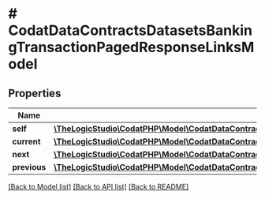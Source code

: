 # # CodatDataContractsDatasetsBankingTransactionPagedResponseLinksModel

## Properties

Name | Type | Description | Notes
------------ | ------------- | ------------- | -------------
**self** | [**\TheLogicStudio\CodatPHP\Model\CodatDataContractsDatasetsBankingTransactionPagedResponseHrefModel**](CodatDataContractsDatasetsBankingTransactionPagedResponseHrefModel.md) |  | [optional]
**current** | [**\TheLogicStudio\CodatPHP\Model\CodatDataContractsDatasetsBankingTransactionPagedResponseHrefModel**](CodatDataContractsDatasetsBankingTransactionPagedResponseHrefModel.md) |  | [optional]
**next** | [**\TheLogicStudio\CodatPHP\Model\CodatDataContractsDatasetsBankingTransactionPagedResponseHrefModel**](CodatDataContractsDatasetsBankingTransactionPagedResponseHrefModel.md) |  | [optional]
**previous** | [**\TheLogicStudio\CodatPHP\Model\CodatDataContractsDatasetsBankingTransactionPagedResponseHrefModel**](CodatDataContractsDatasetsBankingTransactionPagedResponseHrefModel.md) |  | [optional]

[[Back to Model list]](../../README.md#models) [[Back to API list]](../../README.md#endpoints) [[Back to README]](../../README.md)
